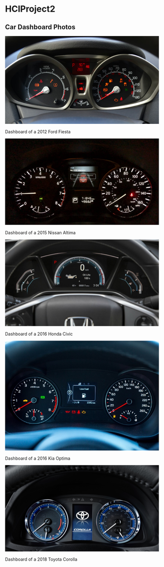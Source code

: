 # HCIProject2

## Car Dashboard Photos

![2012 Ford Fiesta Dahsboard](assets/2012fordfiestadashboard.jpg)

Dashboard of a 2012 Ford Fiesta

![2015 Nissan Altima Dashboard](assets/2015nissanaltimadashboard.jpg)

Dashboard of a 2015 Nissan Altima

![2016 Honda Civic Dashboard](assets/2016hondacivicdashboard.jpg)

Dashboard of a 2016 Honda Civic

![2016 Kia Optima Dashboard](assets/2016kiaoptimadash.jpg)

Dashboard of a 2016 Kia Optima

![2018 Toyota Corolla Dashboard](assets/2018toyotacorolladashboard.jpg)

Dashboard of a 2018 Toyota Corolla
